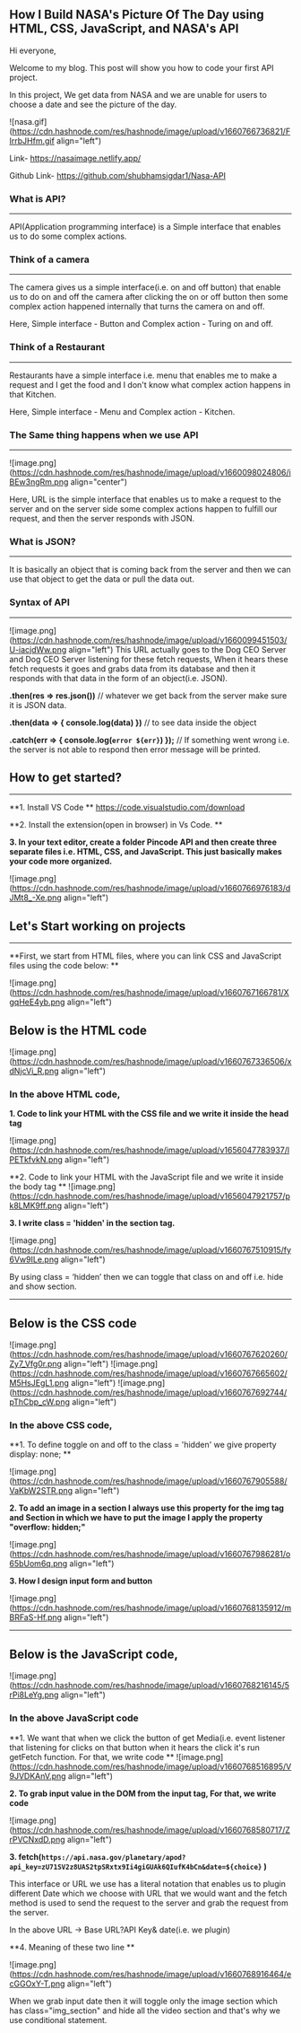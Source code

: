 ## How I Build NASA's Picture Of The Day using HTML, CSS, JavaScript, and NASA's API

Hi everyone,

Welcome to my blog. This post will show you how to code your first API project.

In this project, We get data from NASA and we are unable for users to choose a date and see the picture of the day.

![nasa.gif](https://cdn.hashnode.com/res/hashnode/image/upload/v1660766736821/FIrrbJHfm.gif align="left")

Link- https://nasaimage.netlify.app/

Github Link- https://github.com/shubhamsigdar1/Nasa-API

### What is API?
****
API(Application programming interface) is a Simple interface that enables us to do some complex actions.

### Think of a camera
****
The camera gives us a simple interface(i.e. on and off button) that enable us to do on and off the camera after clicking the on or off button then some complex action happened internally that turns the camera on and off.

Here, Simple interface - Button and Complex action - Turing on and off.

### Think of a Restaurant
****
Restaurants have a simple interface i.e. menu that enables me to make a request and I get the food and I don't know what complex action happens in that Kitchen.

Here, Simple interface - Menu and Complex action - Kitchen.

### The Same thing happens when we use API
****
![image.png](https://cdn.hashnode.com/res/hashnode/image/upload/v1660098024806/iBEw3ngRm.png align="center")

Here, URL is the simple interface that enables us to make a request to the server and on the server side some complex actions happen to fulfill our request, and then the server responds with JSON.

### What is JSON?
****
It is basically an object that is coming back from the server and then we can use that object to get the data or pull the data out.

### Syntax of API 
****
![image.png](https://cdn.hashnode.com/res/hashnode/image/upload/v1660099451503/U-iacjdWw.png align="left")
This URL actually goes to the Dog CEO Server and Dog CEO Server listening for these fetch requests, 
When it hears these fetch requests it goes and grabs data from its database and then it responds with that
data in the form of an object(i.e. JSON).

**.then(res => res.json())** // whatever we get back from the server make sure it is JSON data.


**.then(data => {
      console.log(data)
    })** // to see data inside the object


**.catch(err => {
        console.log(`error ${err}`)
    });** // If something went wrong i.e. the server is not able to respond then error message will be printed.

## How to get started?
****

**1. Install VS Code
**
https://code.visualstudio.com/download

**2. Install the extension(open in browser) in Vs Code.
**

**3. In your text editor, create a folder Pincode API and then create three separate files i.e. HTML, CSS, and JavaScript. This just basically makes your code more organized.**

![image.png](https://cdn.hashnode.com/res/hashnode/image/upload/v1660766976183/dJMt8_-Xe.png align="left")

## Let's Start working on projects
****
**First, we start from HTML files, where you can link CSS and JavaScript files using the code below:
**

![image.png](https://cdn.hashnode.com/res/hashnode/image/upload/v1660767166781/XgqHeE4yb.png align="left")

## Below is the HTML code

![image.png](https://cdn.hashnode.com/res/hashnode/image/upload/v1660767336506/xdNjcVi_R.png align="left")

### In the above HTML code, 

**1. Code to link your HTML with the CSS file and we write it inside the head tag**

![image.png](https://cdn.hashnode.com/res/hashnode/image/upload/v1656047783937/lPETkfvkN.png align="left")

**2. Code to link your HTML with the JavaScript file and we write it inside the body tag
**
![image.png](https://cdn.hashnode.com/res/hashnode/image/upload/v1656047921757/pk8LMK9ff.png align="left")

**3. I write class = 'hidden' in the section tag.**

![image.png](https://cdn.hashnode.com/res/hashnode/image/upload/v1660767510915/fy6Vw9ILe.png align="left")

By using class = ‘hidden’ then we can toggle that class on and off i.e. hide and show section.

****
## Below is the CSS code

![image.png](https://cdn.hashnode.com/res/hashnode/image/upload/v1660767620260/Zy7_Vfg0r.png align="left")
![image.png](https://cdn.hashnode.com/res/hashnode/image/upload/v1660767665602/M5HsJEgL1.png align="left")
![image.png](https://cdn.hashnode.com/res/hashnode/image/upload/v1660767692744/pThCbp_cW.png align="left")

### In the above CSS code,

**1. To define toggle on and off to the class = 'hidden' we give property display: none;
**

![image.png](https://cdn.hashnode.com/res/hashnode/image/upload/v1660767905588/VaKbW2STR.png align="left")

**2. To add an image in a section I always use this property for the img tag and Section in which we have to put the image I apply the property "overflow: hidden;"**

![image.png](https://cdn.hashnode.com/res/hashnode/image/upload/v1660767986281/o65bUom6q.png align="left")

**3. How I design input form and button**

![image.png](https://cdn.hashnode.com/res/hashnode/image/upload/v1660768135912/mBRFaS-Hf.png align="left")
****

## Below is the JavaScript code,

![image.png](https://cdn.hashnode.com/res/hashnode/image/upload/v1660768216145/5rPi8LeYg.png align="left")

### In the above JavaScript code

**1. We want that when we click the button of get Media(i.e. event listener that listening for clicks on that button when it hears the click it's run getFetch function. For that, we write code 
**
![image.png](https://cdn.hashnode.com/res/hashnode/image/upload/v1660768516895/V9JVDKAnV.png align="left")

 **2. To grab input value in the DOM from the input tag, For that, we write code**

![image.png](https://cdn.hashnode.com/res/hashnode/image/upload/v1660768580717/ZrPVCNxdD.png align="left")

**3.  fetch(`https://api.nasa.gov/planetary/apod?api_key=zU71SV2z8UAS2tpSRxtx9Ii4giGUAk6QIufK4bCn&date=${choice}`
  )**

This interface or URL we use has a literal notation that enables us to plugin different Date which we choose with URL that we would want and the fetch method is used to send the request to the server and grab the request from the server.

In the above URL -> Base URL?API Key& date(i.e. we plugin) 

**4. Meaning of these two line **

![image.png](https://cdn.hashnode.com/res/hashnode/image/upload/v1660768916464/ecGGOxY-T.png align="left")

When we grab input date then it will toggle only the image section which has class="img_section" and hide all the video section and that's why we use conditional statement.

